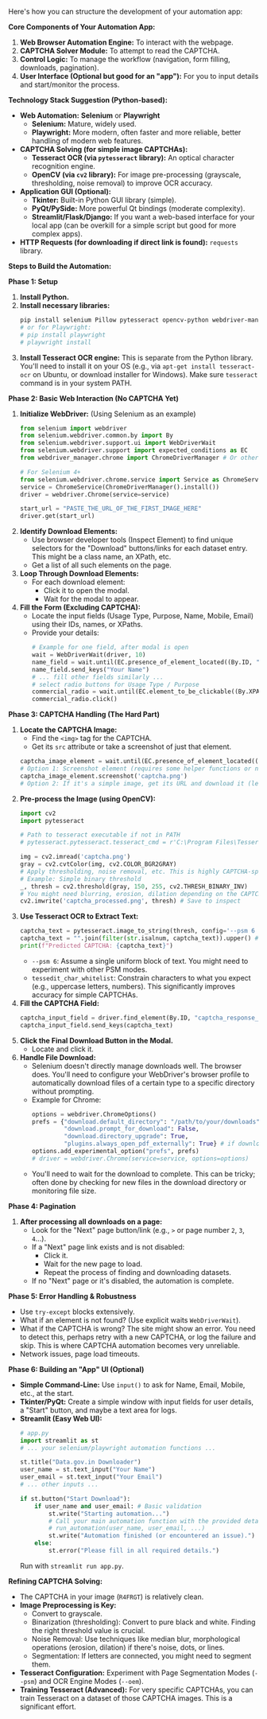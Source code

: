 Here's how you can structure the development of your automation app:

**Core Components of Your Automation App:**

1.  **Web Browser Automation Engine:** To interact with the webpage.
2.  **CAPTCHA Solver Module:** To attempt to read the CAPTCHA.
3.  **Control Logic:** To manage the workflow (navigation, form filling, downloads, pagination).
4.  **User Interface (Optional but good for an "app"):** For you to input details and start/monitor the process.

**Technology Stack Suggestion (Python-based):**

*   **Web Automation:** **Selenium** or **Playwright**
    *   **Selenium:** Mature, widely used.
    *   **Playwright:** More modern, often faster and more reliable, better handling of modern web features.
*   **CAPTCHA Solving (for simple image CAPTCHAs):**
    *   **Tesseract OCR (via `pytesseract` library):** An optical character recognition engine.
    *   **OpenCV (via `cv2` library):** For image pre-processing (grayscale, thresholding, noise removal) to improve OCR accuracy.
*   **Application GUI (Optional):**
    *   **Tkinter:** Built-in Python GUI library (simple).
    *   **PyQt/PySide:** More powerful Qt bindings (moderate complexity).
    *   **Streamlit/Flask/Django:** If you want a web-based interface for your local app (can be overkill for a simple script but good for more complex apps).
*   **HTTP Requests (for downloading if direct link is found):** `requests` library.

**Steps to Build the Automation:**

**Phase 1: Setup**

1.  **Install Python.**
2.  **Install necessary libraries:**
    ```bash
    pip install selenium Pillow pytesseract opencv-python webdriver-manager
    # or for Playwright:
    # pip install playwright
    # playwright install
    ```
3.  **Install Tesseract OCR engine:** This is separate from the Python library. You'll need to install it on your OS (e.g., via `apt-get install tesseract-ocr` on Ubuntu, or download installer for Windows). Make sure `tesseract` command is in your system PATH.

**Phase 2: Basic Web Interaction (No CAPTCHA Yet)**

1.  **Initialize WebDriver:** (Using Selenium as an example)
    ```python
    from selenium import webdriver
    from selenium.webdriver.common.by import By
    from selenium.webdriver.support.ui import WebDriverWait
    from selenium.webdriver.support import expected_conditions as EC
    from webdriver_manager.chrome import ChromeDriverManager # Or other browser

    # For Selenium 4+
    from selenium.webdriver.chrome.service import Service as ChromeService
    service = ChromeService(ChromeDriverManager().install())
    driver = webdriver.Chrome(service=service)

    start_url = "PASTE_THE_URL_OF_THE_FIRST_IMAGE_HERE"
    driver.get(start_url)
    ```
2.  **Identify Download Elements:**
    *   Use browser developer tools (Inspect Element) to find unique selectors for the "Download" buttons/links for each dataset entry. This might be a class name, an XPath, etc.
    *   Get a list of all such elements on the page.
3.  **Loop Through Download Elements:**
    *   For each download element:
        *   Click it to open the modal.
        *   Wait for the modal to appear.
4.  **Fill the Form (Excluding CAPTCHA):**
    *   Locate the input fields (Usage Type, Purpose, Name, Mobile, Email) using their IDs, names, or XPaths.
    *   Provide your details:
        ```python
        # Example for one field, after modal is open
        wait = WebDriverWait(driver, 10)
        name_field = wait.until(EC.presence_of_element_located((By.ID, "edit-name"))) # Replace with actual ID/selector
        name_field.send_keys("Your Name")
        # ... fill other fields similarly ...
        # select radio buttons for Usage Type / Purpose
        commercial_radio = wait.until(EC.element_to_be_clickable((By.XPATH, "//input[@name='usage_type_download' and @value='C']"))) # Example Xpath
        commercial_radio.click()
        ```

**Phase 3: CAPTCHA Handling (The Hard Part)**

1.  **Locate the CAPTCHA Image:**
    *   Find the `<img>` tag for the CAPTCHA.
    *   Get its `src` attribute or take a screenshot of just that element.
    ```python
    captcha_image_element = wait.until(EC.presence_of_element_located((By.ID, "captcha_image_id"))) # Find actual ID/selector
    # Option 1: Screenshot element (requires some helper functions or newer Selenium features)
    captcha_image_element.screenshot('captcha.png')
    # Option 2: If it's a simple image, get its URL and download it (less common for dynamic CAPTCHAs)
    ```
2.  **Pre-process the Image (using OpenCV):**
    ```python
    import cv2
    import pytesseract

    # Path to tesseract executable if not in PATH
    # pytesseract.pytesseract.tesseract_cmd = r'C:\Program Files\Tesseract-OCR\tesseract.exe' # Example for Windows

    img = cv2.imread('captcha.png')
    gray = cv2.cvtColor(img, cv2.COLOR_BGR2GRAY)
    # Apply thresholding, noise removal, etc. This is highly CAPTCHA-specific.
    # Example: Simple binary threshold
    _, thresh = cv2.threshold(gray, 150, 255, cv2.THRESH_BINARY_INV)
    # You might need blurring, erosion, dilation depending on the CAPTCHA's noise
    cv2.imwrite('captcha_processed.png', thresh) # Save to inspect
    ```
3.  **Use Tesseract OCR to Extract Text:**
    ```python
    captcha_text = pytesseract.image_to_string(thresh, config='--psm 6 -c tessedit_char_whitelist=ABCDEFGHIJKLMNOPQRSTUVWXYZ0123456789')
    captcha_text = "".join(filter(str.isalnum, captcha_text)).upper() # Clean up
    print(f"Predicted CAPTCHA: {captcha_text}")
    ```
    *   `--psm 6`: Assume a single uniform block of text. You might need to experiment with other PSM modes.
    *   `tessedit_char_whitelist`: Constrain characters to what you expect (e.g., uppercase letters, numbers). This significantly improves accuracy for simple CAPTCHAs.
4.  **Fill the CAPTCHA Field:**
    ```python
    captcha_input_field = driver.find_element(By.ID, "captcha_response_field_id") # Find actual ID
    captcha_input_field.send_keys(captcha_text)
    ```
5.  **Click the Final Download Button in the Modal.**
    *   Locate and click it.
6.  **Handle File Download:**
    *   Selenium doesn't directly manage downloads well. The browser does. You'll need to configure your WebDriver's browser profile to automatically download files of a certain type to a specific directory without prompting.
    *   Example for Chrome:
        ```python
        options = webdriver.ChromeOptions()
        prefs = {"download.default_directory": "/path/to/your/downloads",
                 "download.prompt_for_download": False,
                 "download.directory_upgrade": True,
                 "plugins.always_open_pdf_externally": True} # if downloading PDFs
        options.add_experimental_option("prefs", prefs)
        # driver = webdriver.Chrome(service=service, options=options)
        ```
    *   You'll need to wait for the download to complete. This can be tricky; often done by checking for new files in the download directory or monitoring file size.

**Phase 4: Pagination**

1.  **After processing all downloads on a page:**
    *   Look for the "Next" page button/link (e.g., `>` or page number `2`, `3`, `4`...).
    *   If a "Next" page link exists and is not disabled:
        *   Click it.
        *   Wait for the new page to load.
        *   Repeat the process of finding and downloading datasets.
    *   If no "Next" page or it's disabled, the automation is complete.

**Phase 5: Error Handling & Robustness**

*   Use `try-except` blocks extensively.
*   What if an element is not found? (Use explicit waits `WebDriverWait`).
*   What if the CAPTCHA is wrong? The site might show an error. You need to detect this, perhaps retry with a new CAPTCHA, or log the failure and skip. This is where CAPTCHA automation becomes very unreliable.
*   Network issues, page load timeouts.

**Phase 6: Building an "App" UI (Optional)**

*   **Simple Command-Line:** Use `input()` to ask for Name, Email, Mobile, etc., at the start.
*   **Tkinter/PyQt:** Create a simple window with input fields for user details, a "Start" button, and maybe a text area for logs.
*   **Streamlit (Easy Web UI):**
    ```python
    # app.py
    import streamlit as st
    # ... your selenium/playwright automation functions ...

    st.title("Data.gov.in Downloader")
    user_name = st.text_input("Your Name")
    user_email = st.text_input("Your Email")
    # ... other inputs ...

    if st.button("Start Download"):
        if user_name and user_email: # Basic validation
            st.write("Starting automation...")
            # Call your main automation function with the provided details
            # run_automation(user_name, user_email, ...)
            st.write("Automation finished (or encountered an issue).")
        else:
            st.error("Please fill in all required details.")
    ```
    Run with `streamlit run app.py`.

**Refining CAPTCHA Solving:**

*   The CAPTCHA in your image (`R4FRGT`) is relatively clean.
*   **Image Preprocessing is Key:**
    *   Convert to grayscale.
    *   Binarization (thresholding): Convert to pure black and white. Finding the right threshold value is crucial.
    *   Noise Removal: Use techniques like median blur, morphological operations (erosion, dilation) if there's noise, dots, or lines.
    *   Segmentation: If letters are connected, you might need to segment them.
*   **Tesseract Configuration:** Experiment with Page Segmentation Modes (`--psm`) and OCR Engine Modes (`--oem`).
*   **Training Tesseract (Advanced):** For very specific CAPTCHAs, you can train Tesseract on a dataset of those CAPTCHA images. This is a significant effort.

